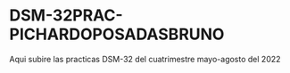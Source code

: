 # DSM-32PRAC-PICHARDOPOSADASBRUNO
Aqui subire las practicas DSM-32 del cuatrimestre mayo-agosto del 2022
